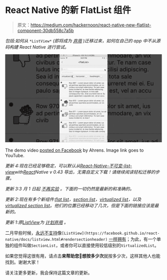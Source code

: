 # React Native 的新 FlatList 组件

> 原文：<https://medium.com/hackernoon/react-native-new-flatlist-component-30db558c7a5b>

*包括:如何从* `*ListView*` *(即将成为* [*弃用*](https://github.com/facebook/react-native/commit/a3457486e39dc752799b1103ebe606224a8e8d32#commitcomment-21097746) *)迁移过来，如何在自己的 app 中不从源码构建 React Native 进行尝试。*

[![](img/a71caf09d48633c4bd9ad60301fe1698.png)](https://www.youtube.com/watch?v=KSsgEOi_S5k)

The demo video [posted on Facebook](https://www.facebook.com/spencer/videos/10106313941687053/) by Ahrens. Image link goes to YouTube.

*更新 4:现在已经足够稳定，可以默认从*[*React-Native-不可变-list-view*](https://github.com/cooperka/react-native-immutable-list-view#immutablevirtualizedlist)*with*[*React*](https://hackernoon.com/tagged/react)*Native v 0.43 导出，无需自定义下载！请继续阅读轻松迁移的步骤。*

*更新 3:3 月 1 日起* [*不再实验*](https://github.com/facebook/react-native/commit/7b35eb3fdb803ddb00a82d0cda7904771f15e438) *。下面的一切仍然是最新的和准确的。*

*更新 2:现在有多个新组件:*[*flat list*](https://github.com/facebook/react-native/blob/master/Libraries/Lists/FlatList.js)*，*[*section list*](https://github.com/facebook/react-native/blob/master/Libraries/Lists/SectionList.js)*，*[*virtualized list*](https://github.com/facebook/react-native/blob/master/Libraries/Lists/VirtualizedList.js)*，以及*[*virtualized section list*](https://github.com/facebook/react-native/blob/master/Libraries/Lists/VirtualizedSectionList.js)*。他们的位置已经移动了几次，但是下面的链接应该是最新的。*

*更新 1:原*[*ListView*](https://facebook.github.io/react-native/docs/listview.html)*为* [*计划弃用*](https://github.com/facebook/react-native/commit/a3457486e39dc752799b1103ebe606224a8e8d32#commitcomment-21097746) *。*

二月早些时候，[永远不支持](https://medium.com/u/6b0501eb19c#commitcomment-20777251)像`[ListView](https://facebook.github.io/react-native/docs/listview.html#rendersectionheader)` [一样拥有](https://facebook.github.io/react-native/docs/listview.html#rendersectionheader)；为此，有一个单独的组件叫做`SectionList`，或者你可以直接使用较低级别的`VirtualizedList`。

如果您觉得这很有用，请点击**来帮助您👏想按多少次**就按多少次，这样其他人也能找到。谢谢大家！

请关注更多更新，我会保持这篇文章的更新。